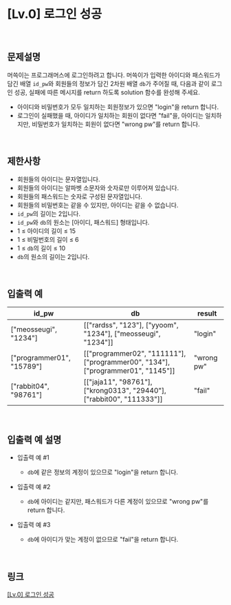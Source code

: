# [Lv.0] 로그인 성공

<br>

## 문제설명
머쓱이는 프로그래머스에 로그인하려고 합니다. 머쓱이가 입력한 아이디와 패스워드가 담긴 배열 `id_pw`와 회원들의 정보가 담긴 2차원 배열 `db`가 주어질 때, 다음과 같이 로그인 성공, 실패에 따른 메시지를 return 하도록 solution 함수를 완성해 주세요.

- 아이디와 비밀번호가 모두 일치하는 회원정보가 있으면 "login"을 return 합니다.
- 로그인이 실패했을 때, 아이디가 일치하는 회원이 없다면 "fail"을, 아이디는 일치하지만, 비밀번호가 일치하는 회원이 없다면 "wrong pw"를 return 합니다.

<br>

## 제한사항
- 회원들의 아이디는 문자열입니다.
- 회원들의 아이디는 알파벳 소문자와 숫자로만 이루어져 있습니다.
- 회원들의 패스워드는 숫자로 구성된 문자열입니다.
- 회원들의 비밀번호는 같을 수 있지만, 아이디는 같을 수 없습니다.
- `id_pw`의 길이는 2입니다.
- `id_pw`와 `db`의 원소는 [아이디, 패스워드] 형태입니다.
- 1 ≤ 아이디의 길이 ≤ 15
- 1 ≤ 비밀번호의 길이 ≤ 6
- 1 ≤ `db`의 길이 ≤ 10
- `db`의 원소의 길이는 2입니다.

<br>

## 입출력 예
| id_pw | db | result |
|---|---|---|
| ["meosseugi", "1234"] | [["rardss", "123"], ["yyoom", "1234"], ["meosseugi", "1234"]] | "login" |
| ["programmer01", "15789"] | [["programmer02", "111111"], ["programmer00", "134"], ["programmer01", "1145"]] | "wrong pw" |
| ["rabbit04", "98761"] | [["jaja11", "98761"], ["krong0313", "29440"], ["rabbit00", "111333"]] | "fail" |

<br>

## 입출력 예 설명
- 입출력 예 #1
    - `db`에 같은 정보의 계정이 있으므로 "login"을 return 합니다.

- 입출력 예 #2
    - `db`에 아이디는 같지만, 패스워드가 다른 계정이 있으므로 "wrong pw"를 return 합니다.

- 입출력 예 #3
    - `db`에 아이디가 맞는 계정이 없으므로 "fail"을 return 합니다.

<br>

## 링크
[[Lv.0] 로그인 성공](https://school.programmers.co.kr/learn/courses/30/lessons/120883)
